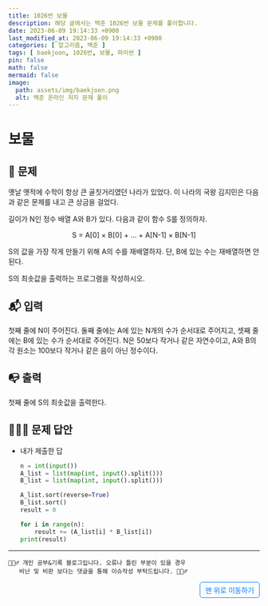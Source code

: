 ```yaml
---
title: 1026번 보물
description: 해당 글에서는 백준 1026번 보물 문제를 풀이합니다.
date: 2023-06-09 19:14:33 +0900
last_modified_at: 2023-06-09 19:14:33 +0900
categories: [ 알고리즘, 백준 ]
tags: [ baekjoon, 1026번, 보물, 파이썬 ]
pin: false
math: false
mermaid: false
image:
  path: assets/img/baekjoon.png
  alt: 백준 온라인 저지 문제 풀이
---
```

    
# 보물
## 📃 문제
옛날 옛적에 수학이 항상 큰 골칫거리였던 나라가 있었다. 이 나라의 국왕 김지민은 다음과 같은 문제를 내고 큰 상금을 걸었다.

길이가 N인 정수 배열 A와 B가 있다. 다음과 같이 함수 S를 정의하자.

<div align="center">S = A[0] × B[0] + ... + A[N-1] × B[N-1]</div>

S의 값을 가장 작게 만들기 위해 A의 수를 재배열하자. 단, B에 있는 수는 재배열하면 안 된다.

S의 최솟값을 출력하는 프로그램을 작성하시오.

## 📬 입력
첫째 줄에 N이 주어진다. 둘째 줄에는 A에 있는 N개의 수가 순서대로 주어지고, 셋째 줄에는 B에 있는 수가 순서대로 주어진다. N은 50보다 작거나 같은 자연수이고, A와 B의 각 원소는 100보다 작거나 같은 음이 아닌 정수이다.

## 📭 출력
첫째 줄에 S의 최솟값을 출력한다.

## 🙆🏻‍♂️ 문제 답안

- 내가 제출한 답
    ```python
    n = int(input())
    A_list = list(map(int, input().split()))
    B_list = list(map(int, input().split()))

    A_list.sort(reverse=True)
    B_list.sort()
    result = 0

    for i in range(n):
        result += (A_list[i] * B_list[i])
    print(result)
    ```

***

    🙋🏻‍♂️ 개인 공부&기록 블로그입니다. 오류나 틀린 부분이 있을 경우 
       비난 및 비판 보다는 댓글을 통해 이슈작성 부탁드립니다. 🙋🏻‍♂️

<a href="#" style="display: inline-block; padding: 5px 10px; color: #007bff; text-decoration: none; border: 0.5px solid #007bff; border-radius: 5px; float: right;">맨 위로 이동하기</a>